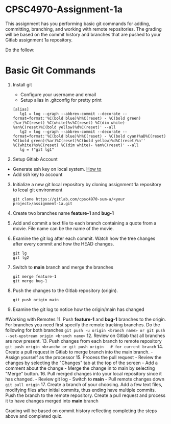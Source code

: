 # CPSC4970-Assignment-1a

This assignment has you performing basic git commands for adding, committing, branching, and working with remote repositories.  The grading will be based on the commit history and branches that are pushed to your Gitlab assignment 1a repository.

Do the follow:
# Basic Git Commands

1. Install git
   - Configure your username and email
   - Setup alias in .gitconfig for pretty print
    ```
    [alias]
       lg1 = log --graph --abbrev-commit --decorate --format=format:'%C(bold blue)%h%C(reset) - %C(bold green)(%ar)%C(reset) %C(white)%s%C(reset) %C(dim white)- %an%C(reset)%C(bold yellow)%d%C(reset)' --all
       lg2 = log --graph --abbrev-commit --decorate --format=format:'%C(bold blue)%h%C(reset) - %C(bold cyan)%aD%C(reset) %C(bold green)(%ar)%C(reset)%C(bold yellow)%d%C(reset)%n''          %C(white)%s%C(reset) %C(dim white)- %an%C(reset)' --all
       lg = !"git lg1"
    ```

2. Setup Gitlab Account
  - Generate ssh key on local system.  [How to](https://docs.gitlab.com/ee/user/ssh.html)
  - Add ssh key to account
3. Initialize a new git local repository by cloning assignment 1a repository to lcoal git environment 
    ```
    git clone https://gitlab.com/cpsc4970-sum-a/<your project>/assignment-1a.git
    ```

4. Create two branches name **feature-1** and **bug-1**


5. Add and commit a text file to each branch containing a quote from a movie.  File name can be the name of the movie.


7. Examine the git log after each commit.  Watch how the tree changes after every commit and how the HEAD changes.
    ```
    git lg
    git lg2
    ```
8. Switch to **main** branch and merge the branches
    ```
    git merge feature-1
    git merge bug-1
    ```
9. Push the changes to the Gitlab repository (origin).
    ```
    git push origin main
    ```
10. Examine the git log to notice how the origin/main has changed

#Working with Remotes
11. Push **feature-1** and **bug-1**  branches to the origin.  For branches you need first specify the remote tracking branches. Do the following for both branches
    ```
    git push -u origin <branch name>
             or
    git push --set-upstream origin <branch name>
    ```
12. Review on Gitlab that all branches are now present.
13. Push changes from each branch to remote repository
    ```
    git push origin <branch>
         or
    git push origin   # for current branch
    ```
14. Create a pull request in Gitlab to merge branch into the main branch.
    - Assign yourself as the processor
15. Process the pull request
    - Review the changes by selecting the "Changes" tab at the top of the screen
    - Add a comment about the change
    - Merge the change in to main by selecting "Merge" button.
16. Pull merged changes into your local repository since it has changed.
    - Review git log
    - Switch to **main**
    - Pull remote changes down
    ```
    git pull origin
    ```
17. Create a branch of your choosing.  Add a few text files, modifying files after initial commits, thus ending have multiple commits. Push the branch to the remote repository.  Create a pull request and process it to have changes merged into **main** branch

Grading will be based on commit history reflecting completing the steps above and completed quiz.